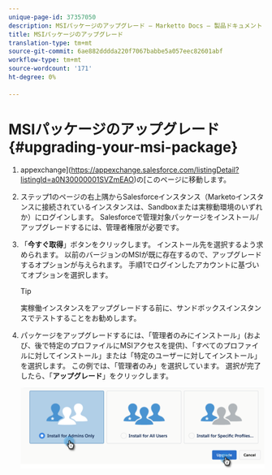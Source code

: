 ```yaml
---
unique-page-id: 37357050
description: MSIパッケージのアップグレード — Marketto Docs — 製品ドキュメント
title: MSIパッケージのアップグレード
translation-type: tm+mt
source-git-commit: 6ae882dddda220f7067babbe5a057eec82601abf
workflow-type: tm+mt
source-wordcount: '171'
ht-degree: 0%

---
```



# MSIパッケージのアップグレード{#upgrading-your-msi-package}

1. appexchange](https://appexchange.salesforce.com/listingDetail?listingId=a0N30000001SVZmEAO)の[このページに移動します。
1. ステップ1のページの右上隅からSalesforceインスタンス（Marketoインスタンスに接続されているインスタンスは、Sandboxまたは実稼動環境のいずれか）にログインします。 Salesforceで管理対象パッケージをインストール/アップグレードするには、管理者権限が必要です。
1. 「**今すぐ取得**」ボタンをクリックします。 インストール先を選択するよう求められます。 以前のバージョンのMSIが既に存在するので、アップグレードするオプションが与えられます。 手順1でログインしたアカウントに基づいてオプションを選択します。

   >[!TIP]
   >
   >実稼働インスタンスをアップグレードする前に、サンドボックスインスタンスでテストすることをお勧めします。

1. パッケージをアップグレードするには、「管理者のみにインストール」(および、後で特定のプロファイルにMSIアクセスを提供)、「すべてのプロファイルに対してインストール」または「特定のユーザーに対してインストール」を選択します。 この例では、「管理者のみ」を選択しています。 選択が完了したら、「**アップグレード**」をクリックします。

   ![](assets/four.png)

